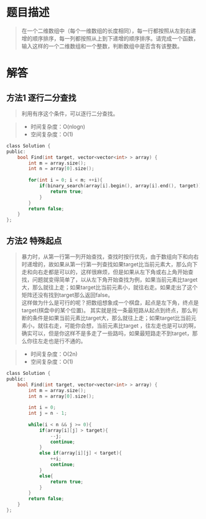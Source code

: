 # 题目描述   
> 在一个二维数组中（每个一维数组的长度相同），每一行都按照从左到右递增的顺序排序，每一列都按照从上到下递增的顺序排序。请完成一个函数，输入这样的一个二维数组和一个整数，判断数组中是否含有该整数。

# 解答

## 方法1 逐行二分查找

> 利用有序这个条件，可以逐行二分查找。   

> - 时间复杂度：O(nlogn)   
> - 空间复杂度：O(1)    


```c
class Solution {
public:
    bool Find(int target, vector<vector<int> > array) {
        int m = array.size();
        int n = array[0].size();
        
        for(int i = 0; i < m; ++i){
            if(binary_search(array[i].begin(), array[i].end(), target)){
                return true;
            }
        }
        return false;
    }
};
```

## 方法2 特殊起点

> 暴力时，从第一行第一列开始查找，查找时按行优先，由于数组向下和向右时递增的，故如果从第一行第一列查找如果target比当前元素大，那么向下走和向右走都是可以的，这样很麻烦，但是如果从左下角或右上角开始查找，问题就变得简单了，以从左下角开始查找为例，如果当前元素比target大，那么就往上走；如果target比当前元素小，就往右走。如果走出了这个矩阵还没有找到target那么返回false。   
这样做为什么是可行的呢？把数组想象成一个棋盘，起点是左下角，终点是target(棋盘中的某个位置)。 其实就是找一条最短路从起点到终点，那么判断的条件是如果当前元素比target大，那么就往上走；如果target比当前元素小，就往右走，可能你会想，当前元素比target ，往左走也是可以的啊，确实可以，但是你这样不是多走了一些路吗，如果最短路走不到target，那么你往左走也是行不通的。 

> - 时间复杂度：O(2n)      
> - 空间复杂度：O(1)

```c
class Solution {
public:
    bool Find(int target, vector<vector<int> > array) {
        int m = array.size();
        int n = array[0].size();
        
        int i = 0;
        int j = n - 1;
        
        while(i < n && j >= 0){
            if(array[i][j] > target){
                --j;
                continue;
            }
            else if(array[i][j] < target){
                ++i;
                continue;
            }
            else{
                return true;
            }
        }
        return false;
    }
};
```


